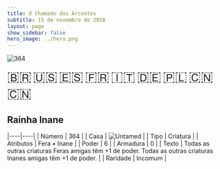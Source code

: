 ```yaml
---
title: O Chamado dos Arcontes
subtitle: 15 de novembro de 2018
layout: page
show_sidebar: false
hero_image: ../hero.png
---
```


![364](https://mastervault-storage-prod.s3.amazonaws.com/media/card_front/pt/341_364_F69VCQPX95RV_pt.png)

<span title="Português" style="font-size: 32px;cursor: pointer;" onclick="javascript:document.querySelector('img[alt=\'364\']').src=document.querySelector('img[alt=\'364\']').src.replace(/card_front\/[^/]+/, 'card_front/pt').replace(/_[^/.0-9]+\.png/, '_pt.png')">🇧🇷</span>
<span title="English" style="font-size: 32px;cursor: pointer;" onclick="javascript:document.querySelector('img[alt=\'364\']').src=document.querySelector('img[alt=\'364\']').src.replace(/card_front\/[^/]+/, 'card_front/en').replace(/_[^/.0-9]+\.png/, '_en.png')">🇺🇸</span>
<span title="Español" style="font-size: 32px;cursor: pointer;" onclick="javascript:document.querySelector('img[alt=\'364\']').src=document.querySelector('img[alt=\'364\']').src.replace(/card_front\/[^/]+/, 'card_front/es').replace(/_[^/.0-9]+\.png/, '_es.png')">🇪🇸</span>
<span title="Français" style="font-size: 32px;cursor: pointer;" onclick="javascript:document.querySelector('img[alt=\'364\']').src=document.querySelector('img[alt=\'364\']').src.replace(/card_front\/[^/]+/, 'card_front/fr').replace(/_[^/.0-9]+\.png/, '_fr.png')">🇫🇷</span>
<span title="Italiano" style="font-size: 32px;cursor: pointer;" onclick="javascript:document.querySelector('img[alt=\'364\']').src=document.querySelector('img[alt=\'364\']').src.replace(/card_front\/[^/]+/, 'card_front/it').replace(/_[^/.0-9]+\.png/, '_it.png')">🇮🇹</span>
<span title="Deutsche" style="font-size: 32px;cursor: pointer;" onclick="javascript:document.querySelector('img[alt=\'364\']').src=document.querySelector('img[alt=\'364\']').src.replace(/card_front\/[^/]+/, 'card_front/de').replace(/_[^/.0-9]+\.png/, '_de.png')">🇩🇪</span>
<span title="Polskie" style="font-size: 32px;cursor: pointer;" onclick="javascript:document.querySelector('img[alt=\'364\']').src=document.querySelector('img[alt=\'364\']').src.replace(/card_front\/[^/]+/, 'card_front/pl').replace(/_[^/.0-9]+\.png/, '_pl.png')">🇵🇱</span>
<span title="简体中文" style="font-size: 32px;cursor: pointer;" onclick="javascript:document.querySelector('img[alt=\'364\']').src=document.querySelector('img[alt=\'364\']').src.replace(/card_front\/[^/]+/, 'card_front/zh-hans').replace(/_[^/.0-9]+\.png/, '_zh-hans.png')">🇨🇳</span>
<span title="繁體中文" style="font-size: 32px;cursor: pointer;" onclick="javascript:document.querySelector('img[alt=\'364\']').src=document.querySelector('img[alt=\'364\']').src.replace(/card_front\/[^/]+/, 'card_front/zh-hant').replace(/_[^/.0-9]+\.png/, '_zh-hant.png')">🇨🇳</span>

## Rainha Inane

|----|----|
| Número | 364 |
| Casa | ![Untamed](https://archonarcana.com/images/thumb/b/bd/Untamed.png/22px-Untamed.png "Indomados") |
| Tipo | Criatura |
| Atributos | Fera • Inane |
| Poder | 6 |
| Armadura | 0 |
| Texto | Todas as outras criaturas Feras amigas têm +1 de poder. Todas as outras criaturas Inanes amigas têm +1 de poder. |
| Raridade | Incomum |
